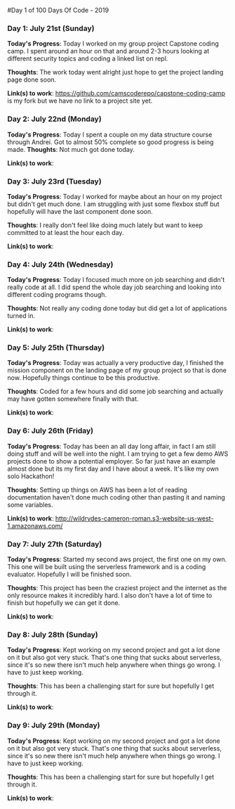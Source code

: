 #Day 1 of 100 Days Of Code - 2019

### Day 1: July 21st (Sunday)

**Today's Progress**: Today I worked on my group project Capstone coding camp. I spent around an hour on that and around 2-3 hours looking at different security topics and coding a linked list on repl.

**Thoughts**: The work today went alright just hope to get the project landing page done soon.

**Link(s) to work**: https://github.com/camscoderepo/capstone-coding-camp is my fork but we have no link to a project site yet.

### Day 2: July 22nd (Monday)

**Today's Progress**: Today I spent a couple on my data structure course through Andrei. Got to almost 50% complete so good progress is being made.
**Thoughts**: Not much got done today.

**Link(s) to work**:

### Day 3: July 23rd (Tuesday)

**Today's Progress**: Today I worked for maybe about an hour on my project but didn't get much done. I am struggling with just some flexbox stuff but hopefully will have the last component done soon.

**Thoughts**: I really don't feel like doing much lately but want to keep committed to at least the hour each day.

**Link(s) to work**: 
### Day 4: July 24th (Wednesday)

**Today's Progress**: Today I focused much more on job searching and didn't really code at all. I did spend the whole day job searching and looking into different coding programs though.

**Thoughts**: Not really any coding done today but did get a lot of applications turned in.

**Link(s) to work**: 

### Day 5: July 25th (Thursday)

**Today's Progress**: Today was actually a very productive day, I finished the mission component on the landing page of my group project so that is done now. Hopefully things continue to be this productive.

**Thoughts**: Coded for a few hours and did some job searching and actually may have gotten somewhere finally with that.

**Link(s) to work**:

### Day 6: July 26th (Friday)

**Today's Progress**: Today has been an all day long affair, in fact I am still doing stuff and will be well into the night. I am trying to get a few demo AWS projects done to show a potential employer. So far just have an example almost done but its my first day and I have about a week. It's like my own solo Hackathon!

**Thoughts**: Setting up things on AWS has been a lot of reading documentation haven't done much coding other than pasting it and naming some variables.

**Link(s) to work**: http://wildrydes-cameron-roman.s3-website-us-west-1.amazonaws.com/


### Day 7: July 27th (Saturday)

**Today's Progress**: Started my second aws project, the first one on my own. This one will be built using the serverless framework and is a coding evaluator. Hopefully I will be finished soon.

**Thoughts**: This project has been the craziest project and the internet as the only resource makes it incredibly hard. I also don't have a lot of time to finish but hopefully we can get it done.

**Link(s) to work**: 


### Day 8: July 28th (Sunday)

**Today's Progress**: Kept working on my second project and got a lot done on it but also got very stuck. That's one thing that sucks about serverless, since it's so new there isn't much help anywhere when things go wrong. I have to just keep working.

**Thoughts**: This has been a challenging start for sure but hopefully I get through it.

**Link(s) to work**: 


### Day 9: July 29th (Monday)

**Today's Progress**: Kept working on my second project and got a lot done on it but also got very stuck. That's one thing that sucks about serverless, since it's so new there isn't much help anywhere when things go wrong. I have to just keep working.

**Thoughts**: This has been a challenging start for sure but hopefully I get through it.

**Link(s) to work**: 


